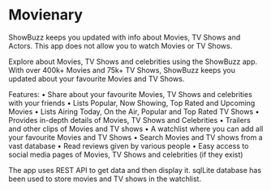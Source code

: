 # Movienary
ShowBuzz keeps you updated with info about Movies, TV Shows and Actors.
This app does not allow you to watch Movies or TV Shows.

Explore about Movies, TV Shows and celebrities using the ShowBuzz app. With over 400k+ Movies and 75k+ TV Shows, ShowBuzz keeps you updated about your favourite Movies and TV Shows.

Features:
• Share about your favourite Movies, TV Shows and celebrities with your friends
• Lists Popular, Now Showing, Top Rated and Upcoming Movies
• Lists Airing Today, On the Air, Popular and Top Rated TV Shows
• Provides in-depth details of Movies, TV Shows and Celebrities
• Trailers and other clips of Movies and TV shows
• A watchlist where you can add all your favourite Movies and TV Shows
• Search Movies and TV shows from a vast database
• Read reviews given by various people
• Easy access to social media pages of Movies, TV Shows and celebrities (if they exist)

The app uses REST API to get data and then display it. 
sqlLite database has been used to store movies and TV shows in the watchlist.
